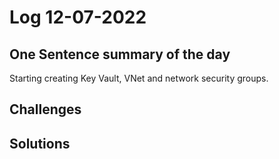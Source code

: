 # Log 12-07-2022

## One Sentence summary of the day
Starting creating Key Vault, VNet and network security groups.

## Challenges

## Solutions